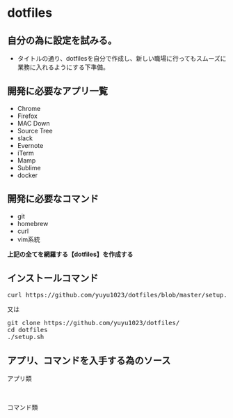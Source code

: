 # dotfiles

## 自分の為に設定を試みる。

- タイトルの通り、dotfilesを自分で作成し、新しい職場に行ってもスムーズに業務に入れるようにする下準備。


## 開発に必要なアプリ一覧
- Chrome
- Firefox
- MAC Down
- Source Tree
- slack
- Evernote
- iTerm
- Mamp
- Sublime
- docker

## 開発に必要なコマンド

- git
- homebrew
- curl
- vim系統


**上記の全てを網羅する【dotfiles】を作成する**


## インストールコマンド
<pre>
curl https://github.com/yuyu1023/dotfiles/blob/master/setup.sh | bash
</pre>
又は
<pre>
git clone https://github.com/yuyu1023/dotfiles/
cd dotfiles
./setup.sh
</pre>


## アプリ、コマンドを入手する為のソース

<pre>
アプリ類


</pre>

<pre>
コマンド類

</pre>
